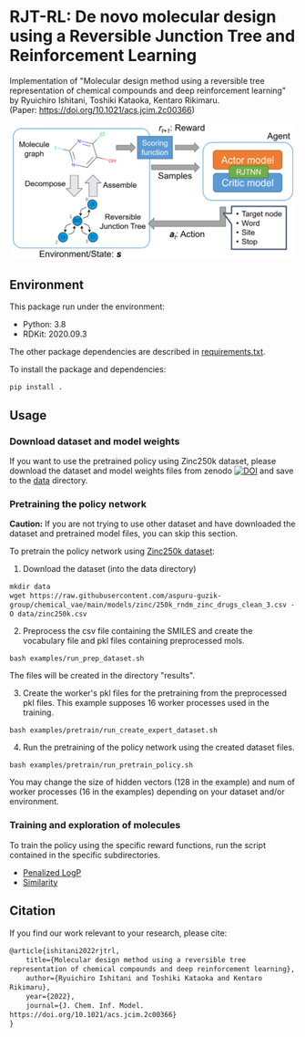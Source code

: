 # RJT-RL: De novo molecular design using a Reversible Junction Tree and Reinforcement Learning
Implementation of "Molecular design method using a reversible tree representation of chemical compounds and deep reinforcement learning" by Ryuichiro Ishitani, Toshiki Kataoka, Kentaro Rikimaru.  
(Paper: https://doi.org/10.1021/acs.jcim.2c00366)

![](png/graphical_abstract.png)

## Environment
This package run under the environment:
* Python: 3.8
* RDKit: 2020.09.3

The other package dependencies are described in [requirements.txt](/requirements.txt).

To install the package and dependencies:
```
pip install .
```

## Usage
### Download dataset and model weights
If you want to use the pretrained policy using Zinc250k dataset,
please download the dataset and model weights files from zenodo [![DOI](https://zenodo.org/badge/DOI/10.5281/zenodo.6984632.svg)](https://doi.org/10.5281/zenodo.6984632)
and save to the [data](/data) directory.

### Pretraining the policy network
**Caution:** If you are not trying to use other dataset and have downloaded the dataset and pretrained model files,
you can skip this section.

To pretrain the policy network using [Zinc250k dataset](/data/zinc250k.csv):
1. Download the dataset (into the data directory)
```
mkdir data
wget https://raw.githubusercontent.com/aspuru-guzik-group/chemical_vae/main/models/zinc/250k_rndm_zinc_drugs_clean_3.csv -O data/zinc250k.csv
```

2. Preprocess the csv file containing the SMILES and create the vocabulary file and pkl files containing preprocessed mols.
```
bash examples/run_prep_dataset.sh
```
The files will be created in the directory "results".

3. Create the worker's pkl files for the pretraining from the preprocessed pkl files. This example supposes 16 worker processes used in the training.
```
bash examples/pretrain/run_create_expert_dataset.sh
```

4. Run the pretraining of the policy network using the created dataset files.
```
bash examples/pretrain/run_pretrain_policy.sh
```
You may change the size of hidden vectors (128 in the example) and num of worker processes (16 in the examples) depending on your dataset and/or environment. 

### Training and exploration of molecules
To train the policy using the specific reward functions, run the script contained in the specific subdirectories.
* [Penalized LogP](/examples/penalized_logp)
* [Similarity](/examples/similarity)

## Citation
If you find our work relevant to your research, please cite:
```
@article{ishitani2022rjtrl,
    title={Molecular design method using a reversible tree representation of chemical compounds and deep reinforcement learning},
    author={Ryuichiro Ishitani and Toshiki Kataoka and Kentaro Rikimaru},
    year={2022},
    journal={J. Chem. Inf. Model. https://doi.org/10.1021/acs.jcim.2c00366}
}
```
